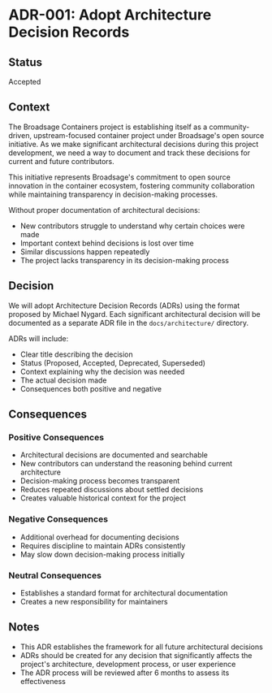 <!--
SPDX-FileCopyrightText: Copyright (c) 2025 Broadsage <opensource@broadsage.com>

SPDX-License-Identifier: Apache-2.0
-->

# ADR-001: Adopt Architecture Decision Records

## Status

Accepted

## Context

The Broadsage Containers project is establishing itself as a community-driven, upstream-focused container project under Broadsage's open source initiative. As we make significant architectural decisions during this project development, we need a way to document and track these decisions for current and future contributors.

This initiative represents Broadsage's commitment to open source innovation in the container ecosystem, fostering community collaboration while maintaining transparency in decision-making processes.

Without proper documentation of architectural decisions:

- New contributors struggle to understand why certain choices were made
- Important context behind decisions is lost over time  
- Similar discussions happen repeatedly
- The project lacks transparency in its decision-making process

## Decision

We will adopt Architecture Decision Records (ADRs) using the format proposed by Michael Nygard. Each significant architectural decision will be documented as a separate ADR file in the `docs/architecture/` directory.

ADRs will include:

- Clear title describing the decision
- Status (Proposed, Accepted, Deprecated, Superseded)
- Context explaining why the decision was needed
- The actual decision made
- Consequences both positive and negative

## Consequences

### Positive Consequences

- Architectural decisions are documented and searchable
- New contributors can understand the reasoning behind current architecture
- Decision-making process becomes transparent
- Reduces repeated discussions about settled decisions
- Creates valuable historical context for the project

### Negative Consequences

- Additional overhead for documenting decisions
- Requires discipline to maintain ADRs consistently
- May slow down decision-making process initially

### Neutral Consequences

- Establishes a standard format for architectural documentation
- Creates a new responsibility for maintainers

## Notes

- This ADR establishes the framework for all future architectural decisions
- ADRs should be created for any decision that significantly affects the project's architecture, development process, or user experience
- The ADR process will be reviewed after 6 months to assess its effectiveness

